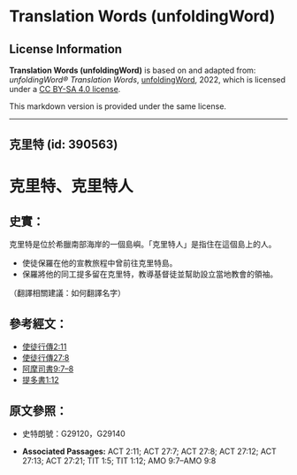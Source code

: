 # Translation Words (unfoldingWord)

## License Information

**Translation Words (unfoldingWord)** is based on and adapted from: _unfoldingWord® Translation Words_, [unfoldingWord](https://unfoldingword.org/utw), 2022, which is licensed under a [CC BY-SA 4.0 license](https://creativecommons.org/licenses/by-sa/4.0/legalcode.en).

This markdown version is provided under the same license.



--------------------------------

## 克里特 (id: 390563)

克里特、克里特人
========

史實：
---

克里特是位於希臘南部海岸的一個島嶼。「克里特人」是指住在這個島上的人。

* 使徒保羅在他的宣教旅程中曾前往克里特島。
* 保羅將他的同工提多留在克里特，教導基督徒並幫助設立當地教會的領袖。

（翻譯相關建議：如何翻譯名字）

參考經文：
-----

* [使徒行傳2:11](https://ref.ly/Acts2:11)
* [使徒行傳27:8](https://ref.ly/Acts27:8)
* [阿摩司書9:7–8](https://ref.ly/Amos9:7-Amos9:8)
* [提多書1:12](https://ref.ly/Titus1:12)

原文參照：
-----

* 史特朗號：G29120，G29140

* **Associated Passages:** ACT 2:11; ACT 27:7; ACT 27:8; ACT 27:12; ACT 27:13; ACT 27:21; TIT 1:5; TIT 1:12; AMO 9:7–AMO 9:8

